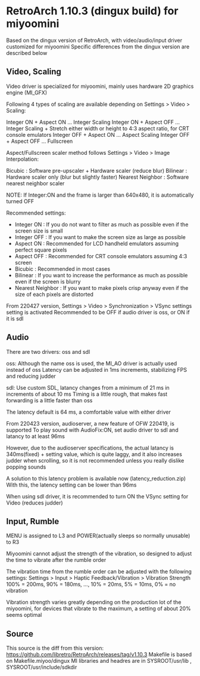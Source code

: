 # RetroArch 1.10.3 (dingux build) for miyoomini

Based on the dingux version of RetroArch, with video/audio/input driver customized for miyoomini
Specific differences from the dingux version are described below

## Video, Scaling

Video driver is specialized for miyoomini, mainly uses hardware 2D graphics engine (MI_GFX)

Following 4 types of scaling are available depending on Settings > Video > Scaling:

Integer ON  + Aspect ON  ... Integer Scaling
Integer ON  + Aspect OFF ... Integer Scaling + Stretch either width or height to 4:3 aspect ratio, for CRT console emulators
Integer OFF + Aspect ON  ... Aspect Scaling
Integer OFF + Aspect OFF ... Fullscreen

Aspect/Fullscreen scaler method follows Settings > Video > Image Interpolation:

Bicubic		 : Software pre-upscaler + Hardware scaler (reduce blur)
Bilinear	 : Hardware scaler only (blur but slightly faster)
Nearest Neighbor : Software nearest neighbor scaler

NOTE: If Integer:ON and the frame is larger than 640x480, it is automatically turned OFF

Recommended settings:
- Integer ON	   : If you do not want to filter as much as possible even if the screen size is small
- Integer OFF	   : If you want to make the screen size as large as possible
- Aspect  ON	   : Recommended for LCD handheld emulators assuming perfect square pixels
- Aspect  OFF	   : Recommended for CRT console emulators assuming 4:3 screen
- Bicubic	   : Recommended in most cases
- Bilinear	   : If you want to increase the performance as much as possible even if the screen is blurry
- Nearest Neighbor : If you want to make pixels crisp anyway even if the size of each pixels are distorted

From 220427 version, Settings > Video > Synchronization > VSync settings setting is activated
Recommended to be OFF if audio driver is oss, or ON if it is sdl

## Audio

There are two drivers: oss and sdl

oss: Although the name oss is used, the MI_AO driver is actually used instead of oss
     Latency can be adjusted in 1ms increments, stabilizing FPS and reducing judder

sdl: Use custom SDL, latancy changes from a minimum of 21 ms in increments of about 10 ms
     Timing is a little rough, that makes fast forwarding is a little faster than oss

The latency default is 64 ms, a comfortable value with either driver

From 220423 version, audioserver, a new feature of OFW 220419, is supported
To play sound with AudioFix:ON, set audio driver to sdl and latancy to at least 96ms

However, due to the audioserver specifications, the actual latancy is 340ms(fixed) + setting value, which is quite laggy,
and it also increases judder when scrolling, so it is not recommended unless you really dislike popping sounds

A solution to this latency problem is available now (latency_reduction.zip)
With this, the latency setting can be lower than 96ms

When using sdl driver, it is recommended to turn ON the VSync setting for Video (reduces judder)

## Input, Rumble

MENU is assigned to L3 and POWER(actually sleeps so normally unusable) to R3

Miyoomini cannot adjust the strength of the vibration,
so designed to adjust the time to vibrate after the rumble order

The vibration time from the rumble order can be adjusted with the following settings:
Settings > Input > Haptic Feedback/Vibration > Vibration Strength
 100% = 200ms, 90% = 180ms, ..., 10% = 20ms, 5% = 10ms, 0% = no vibration

Vibration strength varies greatly depending on the production lot of the miyoomini,
for devices that vibrate to the maximum, a setting of about 20% seems optimal

## Source

This source is the diff from this version: https://github.com/libretro/RetroArch/releases/tag/v1.10.3
Makefile is based on Makefile.miyoo/dingux
MI libraries and headres are in SYSROOT/usr/lib , SYSROOT/usr/include/sdkdir
